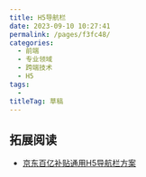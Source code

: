 ```yaml
---
title: H5导航栏
date: 2023-09-10 10:27:41
permalink: /pages/f3fc48/
categories: 
  - 前端
  - 专业领域
  - 跨端技术
  - H5
tags: 
  - 
titleTag: 草稿
---
```

## 拓展阅读
- [京东百亿补贴通用H5导航栏方案](https://mp.weixin.qq.com/s/UZNuNbYgRVhhmar_11jwnA)